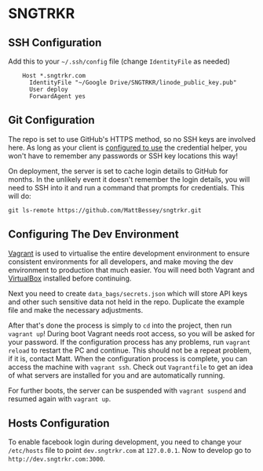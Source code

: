 # SNGTRKR

## SSH Configuration
Add this to your `~/.ssh/config` file (change `IdentityFile` as needed)

		Host *.sngtrkr.com
		  IdentityFile "~/Google Drive/SNGTRKR/linode_public_key.pub"
		  User deploy
		  ForwardAgent yes

## Git Configuration
The repo is set to use GitHub's HTTPS method, so no SSH keys are involved here. As long as 
your client is [configured to use](https://help.github.com/articles/set-up-git) the credential
helper, you won't have to remember any passwords or SSH key locations this way!

On deployment, the server is set to cache login details to GitHub for months. In the unlikely
event it doesn't remember the login details, you will need to SSH into it and run a command that
prompts for credentials. This will do:

	git ls-remote https://github.com/MattBessey/sngtrkr.git

## Configuring The Dev Environment
[Vagrant](http://www.vagrantup.com/) is used to virtualise the entire development environment to ensure consistent environments for all developers, and make moving the dev environment to production that much easier. You will need both Vagrant and [VirtualBox](https://www.virtualbox.org/) installed before continuing.

Next you need to create `data_bags/secrets.json` which will store API keys and other such sensitive data not held in the repo. Duplicate the example file and make the necessary adjustments.

After that's done the process is simply to `cd` into the project, then run `vagrant up`! During boot Vagrant needs root access, so you will be asked for your password. If the configuration process has any problems, run `vagrant reload` to restart the PC and continue. This should not be a repeat problem, if it is, contact Matt. When the configuration process is complete, you can access the machine with `vagrant ssh`. Check out `Vagrantfile` to get an idea of what servers are installed for you and are automatically running.

For further boots, the server can be suspended with `vagrant suspend` and resumed again with `vagrant up`. 

## Hosts Configuration
To enable facebook login during development, you need to change your `/etc/hosts` file
to point `dev.sngtrkr.com` at `127.0.0.1`. Now to develop go to `http://dev.sngtrkr.com:3000`.


